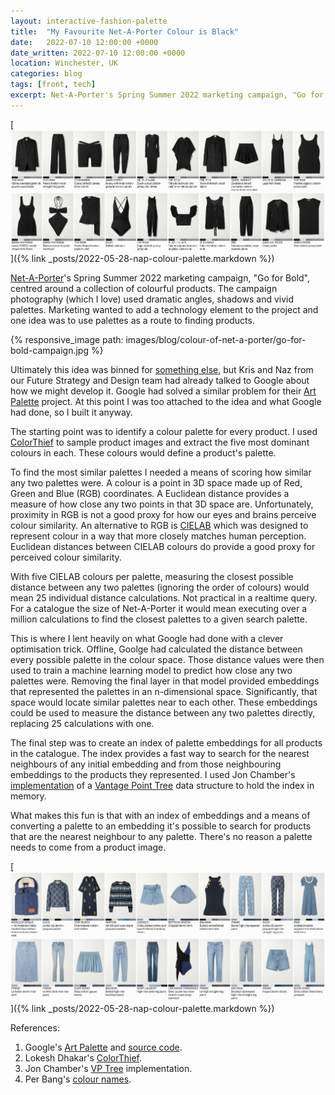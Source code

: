 ```yaml
---
layout: interactive-fashion-palette
title:  "My Favourite Net-A-Porter Colour is Black"
date:   2022-07-10 12:00:00 +0000
date_written: 2022-07-10 12:00:00 +0000
location: Winchester, UK
categories: blog
tags: [front, tech]
excerpt: Net-A-Porter's Spring Summer 2022 marketing campaign, "Go for Bold", centred around a collection of colourful products. Marketing wanted to add a technology element and one idea was to use palettes as a route to finding products. Ultimately this was binned, but I built it anyway.
---
```

[![Black Net-A-Porter Palette](images/blog/colour-of-net-a-porter/palette-black.png)]({% link _posts/2022-05-28-nap-colour-palette.markdown %})

[Net-A-Porter](https://www.net-a-porter.com/en-gb/)'s Spring Summer 2022 marketing campaign, "Go for Bold", centred around a collection of colourful products. The campaign photography (which I love) used dramatic angles, shadows and vivid palettes. Marketing wanted to add a technology element to the project and one idea was to use palettes as a route to finding products.

{% responsive_image path: images/blog/colour-of-net-a-porter/go-for-bold-campaign.jpg %}

Ultimately this idea was binned for [something else](https://www.ynap.com/news/net-a-porter-launches-its-spring-summer-22-campaign-go-for-bold-integrating-ar-and-ai-technologies), but Kris and Naz from our Future Strategy and Design team had already talked to Google about how we might develop it. Google had solved a similar problem for their [Art Palette](https://artsexperiments.withgoogle.com/artpalette/) project. At this point I was too attached to the idea and what Google had done, so I built it anyway.

The starting point was to identify a colour palette for every product. I used [ColorThief](https://lokeshdhakar.com/projects/color-thief/) to sample product images and extract the five most dominant colours in each. These colours would define a product's palette.

To find the most similar palettes I needed a means of scoring how similar any two palettes were. A colour is a point in 3D space made up of Red, Green and Blue (RGB) coordinates. A Euclidean distance provides a measure of how close any two points in that 3D space are. Unfortunately, proximity in RGB is not a good proxy for how our eyes and brains perceive colour similarity. An alternative to RGB is [CIELAB](https://en.wikipedia.org/wiki/CIELAB_color_space#CIELAB) which was designed to represent colour in a way that more closely matches human perception. Euclidean distances between CIELAB colours do provide a good proxy for perceived colour similarity.

With five CIELAB colours per palette, measuring the closest possible distance between any two palettes (ignoring the order of colours) would mean 25 individual distance calculations. Not practical in a realtime query. For a catalogue the size of Net-A-Porter it would mean executing over a million calculations to find the closest palettes to a given search palette.

This is where I lent heavily on what Google had done with a clever optimisation trick. Offline, Goolge had calculated the distance between every possible palette in the colour space. Those distance values were then used to train a machine learning model to predict how close any two palettes were. Removing the final layer in that model provided embeddings that represented the palettes in an n-dimensional space. Significantly, that space would locate similar palettes near to each other. These embeddings could be used to measure the distance between any two palettes directly, replacing 25 calculations with one.

The final step was to create an index of palette embeddings for all products in the catalogue. The index provides a fast way to search for the nearest neighbours of any initial embedding and from those neighbouring embeddings to the products they represented. I used Jon Chamber's [implementation](https://github.com/jchambers/jvptree) of a [Vantage Point Tree](https://en.wikipedia.org/wiki/Vantage-point_tree) data structure to hold the index in memory.

What makes this fun is that with an index of embeddings and a means of converting a palette to an embedding it's possible to search for products that are the nearest neighbour to any palette. There's no reason a palette needs to come from a product image. 

[![Starry Night Net-A-Porter Palette](images/blog/colour-of-net-a-porter/palette-starrynight.png)]({% link _posts/2022-05-28-nap-colour-palette.markdown %})

References:
1. Google's [Art Palette](https://artsexperiments.withgoogle.com/artpalette/) and [source code](https://github.com/googleartsculture/art-palette).
1. Lokesh Dhakar's [ColorThief](https://lokeshdhakar.com/projects/color-thief/).
1. Jon Chamber's [VP Tree](https://github.com/jchambers/jvptree) implementation.
1. Per Bang's [colour names](http://www.procato.com/home/).